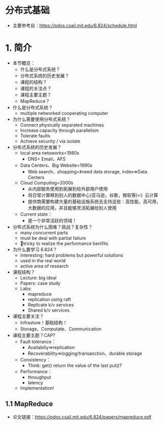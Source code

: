 # 分布式基础

- 主要参考自：https://pdos.csail.mit.edu/6.824/schedule.html

# 1. 简介

- 本节概览：
  - 什么是分布式系统？
  - 分布式系统的历史发展？
  - 课程的结构？
  - 课程的关注点？
  - 课程主要主题？
  - MapReduce？
- 什么是分布式系统？
  - multiple networked cooperating  computer
- 为什么需要使用分布式系统？
  - Connect physically separated machines
  - Increase capacity through parallelism
  - Tolerate faults
  - Achieve security / via isolate
- 分布式系统的历史发展？
  - local area netoworks=1980s
    - DNS+ Email、AFS
  - Data Centers、Big Website=1990s
    - Web search、shopping=》need data storage, index=>Data Centers
  - Cloud Computing=2000s
    - 从内部服务使用到拓展到给外部用户使用
    - 将日常计算移到别人的数据中心(亚马逊，谷歌，微软等)=》云计算
    - 提供商需要构建大量的基础设施系统去支持这些：高性能，高可用，大数据的应用，并且能够灵活拓展给别人使用
  - Current state：
    - 是一个非常活跃的领域！
- 分布式系统为什么困难？挑战？复杂性？
  - many concurrent parts
  - must be deal with partial failure
  - tricky to realize the performance benifits
- 为什么要学习 6.824？
  - Interesting: hard problems but powerful solutions
  - used in the real world
  - active area of research
- 课程结构？
  - Lecture: big ideal
  - Papers: case study
  - Labs: 
    - mapreduce
    - replication using raft
    - Replicate k/v services
    - Shared k/v services
- 课程主要关注？
  - Infrasture！基础结构！
  - Storage、Computate、Communication
- 课程主要主题？CAP?
  - Fault tolerance：
    - Availabiliy=>replication
    - Recoverability=>logging/transanction、durable storage
  - Consistency：
    - Think: get() return the value of the last put()?
  - Performance：
    - throughput
    - latency
  - Implementation!

## 1.1 MapReduce

- 论文链接：https://pdos.csail.mit.edu/6.824/papers/mapreduce.pdf